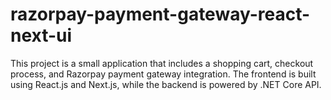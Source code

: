 # razorpay-payment-gateway-react-next-ui
This project is a small application that includes a shopping cart, checkout process, and Razorpay payment gateway integration. The frontend is built using React.js and Next.js, while the backend is powered by .NET Core API.
